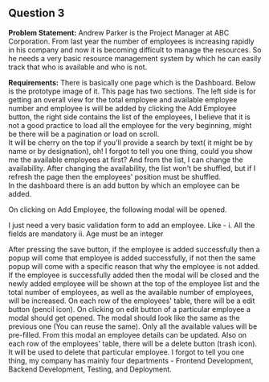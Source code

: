 <h2>Question 3</h2>

**Problem Statement:** Andrew Parker is the Project Manager at ABC
Corporation. From last year the number of employees is increasing rapidly
in his company and now it is becoming difficult to manage the resources.
So he needs a very basic resource management system by which he can
easily track that who is available and who is not.

**Requirements:** 
There is basically one page which is the Dashboard. Below is the prototype image of it. This page has two sections. The left side is for getting an overall view for the total employee and available employee number and employee is will be added by clicking the Add Employee button, the right side contains the list of the employees, I believe that it is not a good practice to load all the employee for the very beginning, might be there will be a pagination or load on scroll. </br>
It will be cherry on the top if you'll provide a search by text( it might be by name or by designation), oh! I forgot to tell you one thing, could you show me the available employees at first?
And from the list, I can change the availability. After changing the availability, the list won't be shuffled, but if I refresh the page then the
employees' position must be shuffled. </br>
In the dashboard there is an add button by which an employee can be
added.

On clicking on Add Employee, the following modal will be opened.

I just need a very basic validation form to add an employee. Like -
i. All the fields are mandatory
ii. Age must be an integer

After pressing the save button, if the employee is added successfully then a popup will come that employee is added successfully, if not then the
same popup will come with a specific reason that why the employee is not added. If the employee is successfully added then the modal will be closed and the newly added employee will be shown at the top of the employee list and the total number of employees, as well as the available number of employees, will be increased.
On each row of the employees' table, there will be a edit button (pencil icon). On clicking on edit button of a particular employee a modal should get opened. The modal should look like the same as the previous one (You can reuse the same). Only all the available values will be pre-filled. From this modal an employee details can be updated.
Also on each row of the employees' table, there will be a delete button (trash icon). It will be used to delete that particular employee.
I forgot to tell you one thing, my company has mainly four departments -
Frontend Development, Backend Development, Testing, and Deployment.

